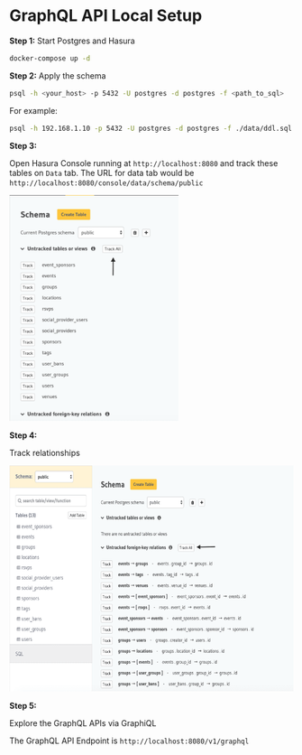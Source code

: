 # GraphQL API Local Setup

**Step 1:**
Start Postgres and Hasura

```bash
docker-compose up -d
```

**Step 2:**
Apply the schema

```bash
psql -h <your_host> -p 5432 -U postgres -d postgres -f <path_to_sql>
```

For example:

```bash
psql -h 192.168.1.10 -p 5432 -U postgres -d postgres -f ./data/ddl.sql
```

**Step 3:**

Open Hasura Console running at `http://localhost:8080` and track these tables on `Data` tab. The URL for data tab would be `http://localhost:8080/console/data/schema/public`

<img src="./track-tables.png" width="300" height="400">

**Step 4:**

Track relationships

<img src="./track-relationships.png" width="600" height="400">

**Step 5:**

Explore the GraphQL APIs via GraphiQL

The GraphQL API Endpoint is `http://localhost:8080/v1/graphql`




